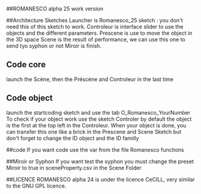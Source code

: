 ##ROMANESCO alpha 25
work version

##Architecture Sketches
Launcher is Romanesco_25 sketch : you don't need this of this sketch to work.
Controleur is interface slider to use the objects and the different parameters.
Prescene is use to move the object in the 3D space
Scene is the result of performance, we can use this one to send tyo syphon or not
Miroir is finish.

## Code core
launch the Scène, then the Préscène and Controleur in the last time

## Code object
launch the startcoding sketch and use the tab O_Romanesco_YourNumber
To check if your object work use the sketch Controler 
by default the object is the first at the top left in the Controleur.
When your object is done, you can transfer this one like a brick in the Prescene and Scene Sketch 
but don't forget to change the ID object and the ID familly

##code
If you want code use the var from the file Romanesco functions

##Miroir or Syphon
If you want test the syphon you must change the preset Miroir to true in sceneProperty.csv in the Scene Folder


##LICENCE
ROMANESCO alpha 24 is under the licence CeCILL, very similar to the GNU GPL licence.




